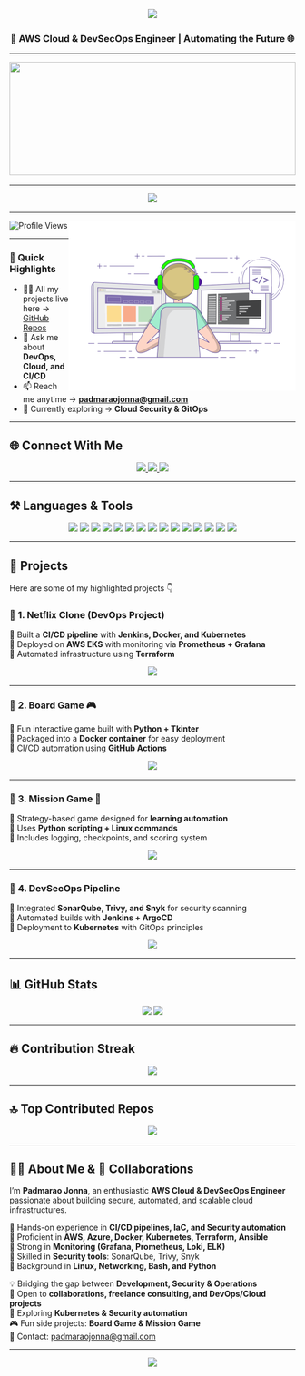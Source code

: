 <!-- HEADER WITH COLORFUL WAVE -->
<p align="center">
  <img src="https://capsule-render.vercel.app/api?type=waving&height=200&text=Hey%20Everyone%20👋,%20I'm%20Padmarao%20Jonna&fontSize=40&fontAlign=50&fontAlignY=40&color=gradient&customColorList=0,2,10,20,30" />
</p>

<h3 align="center">🚀 AWS Cloud & DevSecOps Engineer | Automating the Future 🌐</h3>

---

<!-- BACKGROUND ANIMATED GIF -->
<p align="center">
  <img src="https://i.pinimg.com/originals/2b/8c/63/2b8c6355e6ff450f6e4562e5f3f3b6e0.gif" width="100%" height="200">
</p>

---

<!-- ICON SHOWCASE -->
<div align="center">
  <img src="https://skillicons.dev/icons?i=aws,azure,docker,kubernetes,jenkins,terraform,ansible,argo,grafana,prometheus,linux,nginx,python,java,mysql,maven,bash&theme=light&perline=8" />
</div>

---

<img align="right" alt="Coding" width="400" src="https://raw.githubusercontent.com/devSouvik/devSouvik/master/gif3.gif">

<p align="left">
  <img src="https://komarev.com/ghpvc/?username=pj013525&label=👀%20Profile%20Views&color=ff4500&style=for-the-badge" alt="Profile Views" />
</p>

---

### 🎯 Quick Highlights
- 👨‍💻 All my projects live here → [GitHub Repos](https://github.com/pj013525)  
- 💬 Ask me about **DevOps, Cloud, and CI/CD**  
- 📫 Reach me anytime → **padmaraojonna@gmail.com**  
- 🌱 Currently exploring → **Cloud Security & GitOps**  

---

## 🌐 Connect With Me  

<p align="center">
  <a href="https://linkedin.com/in/padmarao-jonna" target="blank">
    <img src="https://img.shields.io/badge/LinkedIn-0077B5?logo=linkedin&logoColor=white&style=for-the-badge" />
  </a>
  <a href="https://github.com/pj013525" target="blank">
    <img src="https://img.shields.io/badge/GitHub-000000?logo=github&logoColor=white&style=for-the-badge" />
  </a>
  <a href="mailto:padmaraojonna@gmail.com" target="blank">
    <img src="https://img.shields.io/badge/Gmail-D14836?logo=gmail&logoColor=white&style=for-the-badge" />
  </a>
</p>

---

## ⚒️ Languages & Tools  

<p align="center">
  <img src="https://img.shields.io/badge/AWS-FF9900?style=for-the-badge&logo=amazon-aws&logoColor=white"/>
  <img src="https://img.shields.io/badge/Azure-0078D4?style=for-the-badge&logo=microsoft-azure&logoColor=white"/>
  <img src="https://img.shields.io/badge/Docker-2496ED?style=for-the-badge&logo=docker&logoColor=white"/>
  <img src="https://img.shields.io/badge/Kubernetes-326CE5?style=for-the-badge&logo=kubernetes&logoColor=white"/>
  <img src="https://img.shields.io/badge/Terraform-623CE4?style=for-the-badge&logo=terraform&logoColor=white"/>
  <img src="https://img.shields.io/badge/Ansible-EE0000?style=for-the-badge&logo=ansible&logoColor=white"/>
  <img src="https://img.shields.io/badge/Jenkins-D24939?style=for-the-badge&logo=jenkins&logoColor=white"/>
  <img src="https://img.shields.io/badge/ArgoCD-FC6D26?style=for-the-badge&logo=argo&logoColor=white"/>
  <img src="https://img.shields.io/badge/Grafana-F46800?style=for-the-badge&logo=grafana&logoColor=white"/>
  <img src="https://img.shields.io/badge/Prometheus-E6522C?style=for-the-badge&logo=prometheus&logoColor=white"/>
  <img src="https://img.shields.io/badge/Linux-333333?style=for-the-badge&logo=linux&logoColor=yellow"/>
  <img src="https://img.shields.io/badge/Python-3776AB?style=for-the-badge&logo=python&logoColor=white"/>
  <img src="https://img.shields.io/badge/Java-007396?style=for-the-badge&logo=java&logoColor=white"/>
  <img src="https://img.shields.io/badge/MySQL-4479A1?style=for-the-badge&logo=mysql&logoColor=white"/>
  <img src="https://img.shields.io/badge/Bash-4EAA25?style=for-the-badge&logo=gnu-bash&logoColor=white"/>
</p>

---

## 🚀 Projects  

Here are some of my highlighted projects 👇  

### 📌 **1. Netflix Clone (DevOps Project)**  
🔹 Built a **CI/CD pipeline** with **Jenkins, Docker, and Kubernetes**  
🔹 Deployed on **AWS EKS** with monitoring via **Prometheus + Grafana**  
🔹 Automated infrastructure using **Terraform**  
<p align="center">
  <img src="https://github-readme-stats.vercel.app/api/pin/?username=pj013525&repo=netflix-clone-devops&theme=tokyonight" />
</p>

---

### 📌 **2. Board Game 🎮**  
🔹 Fun interactive game built with **Python + Tkinter**  
🔹 Packaged into a **Docker container** for easy deployment  
🔹 CI/CD automation using **GitHub Actions**  
<p align="center">
  <img src="https://github-readme-stats.vercel.app/api/pin/?username=pj013525&repo=board-game&theme=tokyonight" />
</p>

---

### 📌 **3. Mission Game 🚀**  
🔹 Strategy-based game designed for **learning automation**  
🔹 Uses **Python scripting + Linux commands**  
🔹 Includes logging, checkpoints, and scoring system  
<p align="center">
  <img src="https://github-readme-stats.vercel.app/api/pin/?username=pj013525&repo=mission-game&theme=tokyonight" />
</p>

---

### 📌 **4. DevSecOps Pipeline**  
🔹 Integrated **SonarQube, Trivy, and Snyk** for security scanning  
🔹 Automated builds with **Jenkins + ArgoCD**  
🔹 Deployment to **Kubernetes** with GitOps principles  
<p align="center">
  <img src="https://github-readme-stats.vercel.app/api/pin/?username=pj013525&repo=devsecops-pipeline&theme=tokyonight" />
</p>

---

## 📊 GitHub Stats  

<p align="center">
  <img src="https://github-readme-stats.vercel.app/api/top-langs?username=pj013525&show_icons=true&locale=en&layout=compact&theme=tokyonight&hide_border=true" height="160" />
  <img src="https://github-readme-stats.vercel.app/api?username=pj013525&show_icons=true&locale=en&theme=tokyonight&hide_border=true" height="160" />
</p>

---

## 🔥 Contribution Streak  

<p align="center">
  <img src="https://github-readme-streak-stats.herokuapp.com/?user=pj013525&theme=tokyonight&hide_border=true" />
</p>

---

## 🔝 Top Contributed Repos  

<p align="center">
  <img src="https://github-contributor-stats.vercel.app/api?username=pj013525&limit=5&theme=tokyonight&combine_all_yearly_contributions=true" />
</p>

---

## 👨‍💼 About Me & 🤝 Collaborations  

I’m **Padmarao Jonna**, an enthusiastic **AWS Cloud & DevSecOps Engineer** passionate about building secure, automated, and scalable cloud infrastructures.  

🔹 Hands-on experience in **CI/CD pipelines, IaC, and Security automation**  
🔹 Proficient in **AWS, Azure, Docker, Kubernetes, Terraform, Ansible**  
🔹 Strong in **Monitoring (Grafana, Prometheus, Loki, ELK)**  
🔹 Skilled in **Security tools**: SonarQube, Trivy, Snyk  
🔹 Background in **Linux, Networking, Bash, and Python**  

💡 Bridging the gap between **Development, Security & Operations**  
🤝 Open to **collaborations, freelance consulting, and DevOps/Cloud projects**  
🎯 Exploring **Kubernetes & Security automation**  
🎮 Fun side projects: **Board Game & Mission Game**  
📧 Contact: [padmaraojonna@gmail.com](mailto:padmaraojonna@gmail.com)  

---

<!-- COLORFUL FOOTER -->
<p align="center">
  <img src="https://capsule-render.vercel.app/api?type=waving&color=gradient&height=150&section=footer&customColorList=0,10,20,30,40" />
</p>
